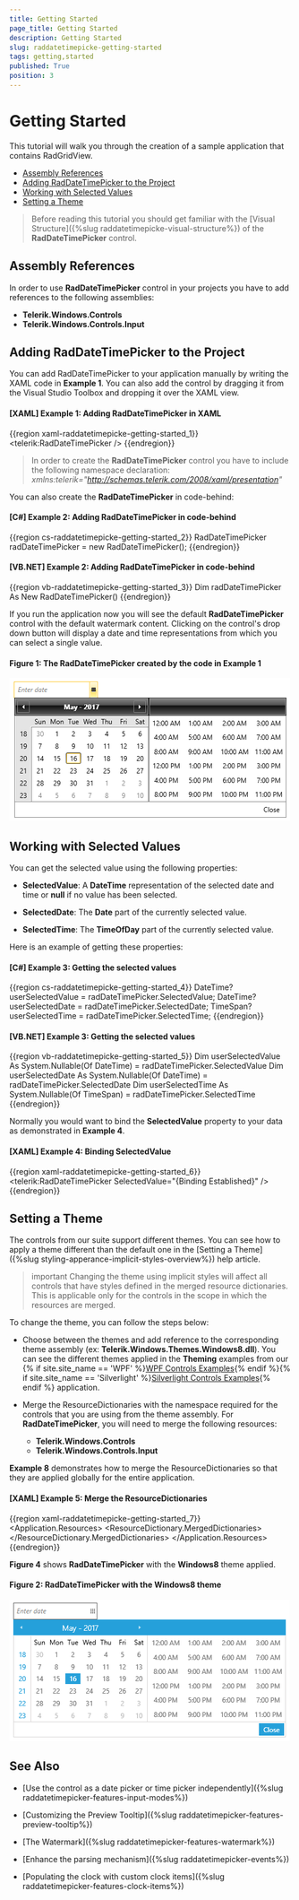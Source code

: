 ```yaml
---
title: Getting Started
page_title: Getting Started
description: Getting Started
slug: raddatetimepicke-getting-started
tags: getting,started
published: True
position: 3
---
```


# Getting Started

This tutorial will walk you through the creation of a sample application that contains RadGridView.

* [Assembly References](#assembly-references)
* [Adding RadDateTimePicker to the Project](#adding-raddatetimepicker-to-the-project)
* [Working with Selected Values](#working-with-selected-values)
* [Setting a Theme](#setting-a-theme)

>Before reading this tutorial you should get familiar with the [Visual Structure]({%slug raddatetimepicke-visual-structure%}) of the __RadDateTimePicker__ control.
                 
## Assembly References

In order to use __RadDateTimePicker__ control in your projects you have to add references to the following assemblies:

* __Telerik.Windows.Controls__
* __Telerik.Windows.Controls.Input__

## Adding RadDateTimePicker to the Project

You can add RadDateTimePicker to your application manually by writing the XAML code in __Example 1__. You can also add the control by dragging it from the Visual Studio Toolbox and dropping it over the XAML view.

#### __[XAML] Example 1: Adding RadDateTimePicker in XAML__

{{region xaml-raddatetimepicke-getting-started_1}}
	<telerik:RadDateTimePicker />
{{endregion}}

>In order to create the __RadDateTimePicker__ control you have to include the following namespace declaration:
	_xmlns:telerik="http://schemas.telerik.com/2008/xaml/presentation"_

You can also create the __RadDateTimePicker__ in code-behind:

#### __[C#] Example 2: Adding RadDateTimePicker in code-behind__

{{region cs-raddatetimepicke-getting-started_2}}
	RadDateTimePicker radDateTimePicker = new RadDateTimePicker();
{{endregion}}

#### __[VB.NET] Example 2: Adding RadDateTimePicker in code-behind__

{{region vb-raddatetimepicke-getting-started_3}}
	Dim radDateTimePicker As New RadDateTimePicker()
{{endregion}}

If you run the application now you will see the default __RadDateTimePicker__ control with the default watermark content. Clicking on the control's drop down button will display a date and time representations from which you can select a single value.

#### __Figure 1: The RadDateTimePicker created by the code in Example 1__

![RadDateTimePicker](images/dateTimePicker_getting_started_1.png)

## Working with Selected Values

You can get the selected value using the following properties:

* __SelectedValue__: A __DateTime__ representation of the selected date and time or **null** if no value has been selected.

* __SelectedDate__: The __Date__ part of the currently selected value. 

* __SelectedTime__: The __TimeOfDay__ part of the currently selected value. 

Here is an example of getting these properties:

#### __[C#] Example 3: Getting the selected values__
{{region cs-raddatetimepicke-getting-started_4}}
	DateTime? userSelectedValue = radDateTimePicker.SelectedValue;
	DateTime? userSelectedDate = radDateTimePicker.SelectedDate;
	TimeSpan? userSelectedTime = radDateTimePicker.SelectedTime;
{{endregion}}

#### __[VB.NET] Example 3: Getting the selected values__

{{region vb-raddatetimepicke-getting-started_5}}
	Dim userSelectedValue As System.Nullable(Of DateTime) = radDateTimePicker.SelectedValue
	Dim userSelectedDate As System.Nullable(Of DateTime) = radDateTimePicker.SelectedDate
	Dim userSelectedTime As System.Nullable(Of TimeSpan) = radDateTimePicker.SelectedTime
{{endregion}}

Normally you would want to bind the __SelectedValue__ property to your data as demonstrated in **Example 4**.

#### __[XAML] Example 4: Binding SelectedValue__

{{region xaml-raddatetimepicke-getting-started_6}}
	<telerik:RadDateTimePicker SelectedValue="{Binding Established}" />
{{endregion}}

## Setting a Theme

The controls from our suite support different themes. You can see how to apply a theme different than the default one in the [Setting a Theme]({%slug styling-apperance-implicit-styles-overview%}) help article.

>important Changing the theme using implicit styles will affect all controls that have styles defined in the merged resource dictionaries. This is applicable only for the controls in the scope in which the resources are merged. 

To change the theme, you can follow the steps below:
* Choose between the themes and add reference to the corresponding theme assembly (ex: **Telerik.Windows.Themes.Windows8.dll**). You can see the different themes applied in the **Theming** examples from our {% if site.site_name == 'WPF' %}[WPF Controls Examples](http://demos.telerik.com/wpf/){% endif %}{% if site.site_name == 'Silverlight' %}[Silverlight Controls Examples](http://demos.telerik.com/silverlight/){% endif %} application.

* Merge the ResourceDictionaries with the namespace required for the controls that you are using from the theme assembly. For __RadDateTimePicker__, you will need to merge the following resources:

	* __Telerik.Windows.Controls__
	* __Telerik.Windows.Controls.Input__

__Example 8__ demonstrates how to merge the ResourceDictionaries so that they are applied globally for the entire application.

#### __[XAML] Example 5: Merge the ResourceDictionaries__  
{{region xaml-raddatetimepicke-getting-started_7}}
		<Application.Resources>
			<ResourceDictionary>
				<ResourceDictionary.MergedDictionaries>
	                <ResourceDictionary Source="/Telerik.Windows.Themes.Windows8;component/Themes/System.Windows.xaml"/>
	                <ResourceDictionary Source="/Telerik.Windows.Themes.Windows8;component/Themes/Telerik.Windows.Controls.xaml"/>
	                <ResourceDictionary Source="/Telerik.Windows.Themes.Windows8;component/Themes/Telerik.Windows.Controls.Input.xaml"/>
				</ResourceDictionary.MergedDictionaries>
			</ResourceDictionary>
		</Application.Resources>
{{endregion}}

__Figure 4__ shows __RadDateTimePicker__ with the **Windows8** theme applied.
	
#### __Figure 2: RadDateTimePicker with the Windows8 theme__

![RadDateTimePicker with Windows8 theme](images/dateTimePicker_getting_started_2.png)

## See Also

* [Use the control as a date picker or time picker independently]({%slug raddatetimepicker-features-input-modes%})

* [Customizing the Preview Tooltip]({%slug raddatetimepicker-features-preview-tooltip%})

* [The Watermark]({%slug raddatetimepicker-features-watermark%})

* [Enhance the parsing mechanism]({%slug raddatetimepicker-events%})

* [Populating the clock with custom clock items]({%slug raddatetimepicker-features-clock-items%})
